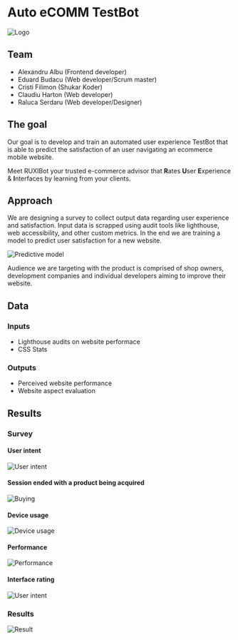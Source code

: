 # Auto eCOMM TestBot

![Logo](https://raw.githubusercontent.com/jshacks/jshacks2018-auto-ecomm-testbot/master/docs/logo.png)

## Team

* Alexandru Albu (Frontend developer)
* Eduard Budacu (Web developer/Scrum master)
* Cristi Filimon (Shukar Koder)
* Claudiu Harton (Web developer)
* Raluca Serdaru (Web developer/Designer)

## The goal

Our goal is to develop and train an automated user experience TestBot that is able to predict the satisfaction of an user navigating an ecommerce mobile website.

Meet RUXIBot your trusted e-commerce advisor that **R**ates **U**ser **E**xperience & **I**nterfaces by learning from your clients.

## Approach

We are designing a survey to collect output data regarding user experience and satisfaction. Input data is scrapped using audit tools like lighthouse, web accessibility, and other custom metrics. In the end we are training a model to predict user satisfaction for a new website.

![Predictive model](https://raw.githubusercontent.com/jshacks/jshacks2018-auto-ecomm-testbot/master/docs/000-predictive-model.png)

Audience we are targeting with the product is comprised of shop owners, development companies and individual developers aiming to improve their website.

## Data

### Inputs

* Lighthouse audits on website performace
* CSS Stats

### Outputs

* Perceived website performance
* Website aspect evaluation

## Results

### Survey

#### User intent
![User intent](https://raw.githubusercontent.com/jshacks/jshacks2018-auto-ecomm-testbot/master/docs/001-intent.png)

#### Session ended with a product being acquired 
![Buying](https://raw.githubusercontent.com/jshacks/jshacks2018-auto-ecomm-testbot/master/docs/002-buying.png)

#### Device usage 
![Device usage](https://raw.githubusercontent.com/jshacks/jshacks2018-auto-ecomm-testbot/master/docs/003-device.png)

#### Performance 
![Performance](https://raw.githubusercontent.com/jshacks/jshacks2018-auto-ecomm-testbot/master/docs/004-performance.png)

#### Interface rating
![User intent](https://raw.githubusercontent.com/jshacks/jshacks2018-auto-ecomm-testbot/master/docs/005-interface.png)

### Results
![Result](https://raw.githubusercontent.com/jshacks/jshacks2018-auto-ecomm-testbot/master/docs/006-result.png)



